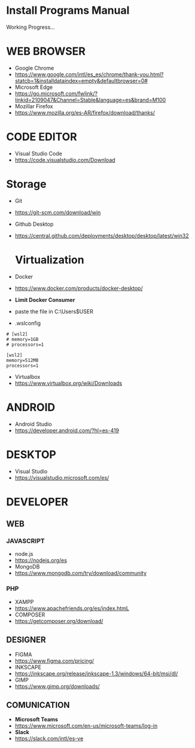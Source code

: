 # Install Programs Manual

Working Progress...

# WEB BROWSER
- Google Chrome
- https://www.google.com/intl/es_es/chrome/thank-you.html?statcb=1&installdataindex=empty&defaultbrowser=0#
- Microsoft Edge
- https://go.microsoft.com/fwlink/?linkid=2109047&Channel=Stable&language=es&brand=M100
- Mozillar Firefox
- https://www.mozilla.org/es-AR/firefox/download/thanks/

# CODE EDITOR
- Visual Studio Code
- https://code.visualstudio.com/Download

# Storage
- Git
- https://git-scm.com/download/win
- Github Desktop
- https://central.github.com/deployments/desktop/desktop/latest/win32

  # Virtualization
- Docker
- https://www.docker.com/products/docker-desktop/
- **Limit Docker Consumer**
- paste the file in C:\Users\$USER
- .wslconfig
```
# [wsl2]
# memory=1GB
# processors=1

[wsl2]
memory=512MB
processors=1
```
- Virtualbox
- https://www.virtualbox.org/wiki/Downloads

# ANDROID
- Android Studio
- https://developer.android.com/?hl=es-419

# DESKTOP
- Visual Studio
- https://visualstudio.microsoft.com/es/

# DEVELOPER
## WEB

### JAVASCRIPT
- node.js
- https://nodejs.org/es
- MongoDB
- https://www.mongodb.com/try/download/community
### PHP
- XAMPP
- https://www.apachefriends.org/es/index.htmL
- COMPOSER
- https://getcomposer.org/download/

## DESIGNER
- FIGMA
- https://www.figma.com/pricing/
- INKSCAPE
- https://inkscape.org/release/inkscape-1.3/windows/64-bit/msi/dl/
- GIMP
- https://www.gimp.org/downloads/

## COMUNICATION
- **Microsoft Teams**
- https://www.microsoft.com/en-us/microsoft-teams/log-in
- **Slack**
- https://slack.com/intl/es-ve
